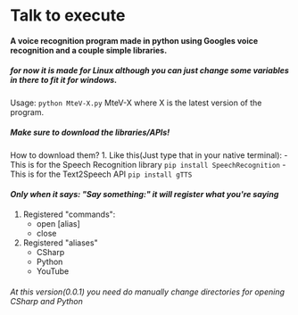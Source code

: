 # Talk to execute
#### A voice recognition program made in python using Googles voice recognition and a couple simple libraries.
##### for now it is made for Linux although you can just change some variables in there to fit it for windows.

Usage: ``` python MteV-X.py ```
MteV-X where X is the latest version of the program.

##### **Make sure to download the libraries/APIs!**
How to download them?
    1. Like this(Just type that in your native terminal):
        - This is for the Speech Recognition library ``` pip install SpeechRecognition ``` 
        - This is for the Text2Speech API ``` pip install gTTS ``` 

#### *Only when it says: "Say something:" it will register what you're saying*
1. Registered "commands":
    - open [alias]
    - close
2. Registered "aliases"
    - CSharp
    - Python
    - YouTube
    
###### *At this version(0.0.1) you need do manually change directories for opening CSharp and Python*
